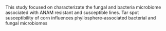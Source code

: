 This study focused on characterizate the fungal and bacteria microbiome associated with ANAM resistant and susceptible lines. 
Tar spot susceptibility of corn influences phyllosphere-associated bacterial and fungal microbiomes

